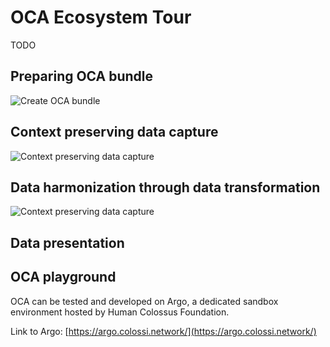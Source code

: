# OCA Ecosystem Tour

TODO 

## Preparing OCA bundle

![Create OCA bundle](/images/create-oca-bundle.png)

## Context preserving data capture

![Context preserving data capture](/images/cont-pres-data-capture.png)

## Data harmonization through data transformation

![Context preserving data capture](/images/oca-transformation.png)

## Data presentation

## OCA playground

OCA can be tested and developed on Argo, a dedicated sandbox environment hosted
by Human Colossus Foundation.

Link to Argo: [https://argo.colossi.network/](https://argo.colossi.network/)
